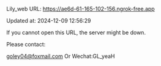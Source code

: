 Lily_web URL: https://ae6d-61-165-102-156.ngrok-free.app

Updated at: 2024-12-09 12:56:29

If you cannot open this URL, the server might be down.

Please contact: 

goley04@foxmail.com Or Wechat:GL_yeaH